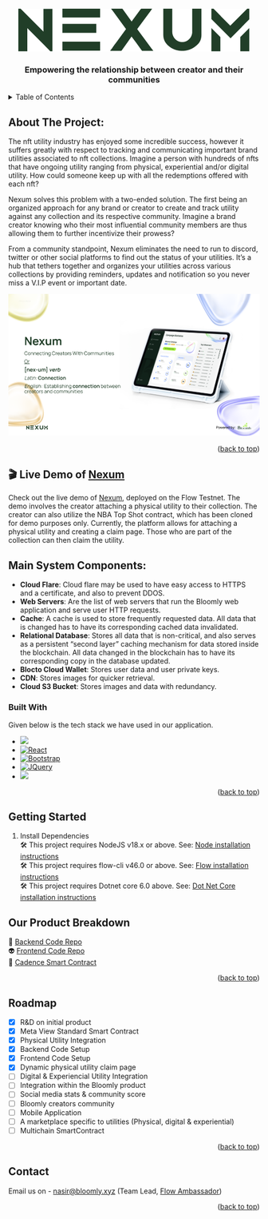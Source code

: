 
<!-- PROJECT LOGO -->
<br />
<div align="center">
  <a href="https://github.com/othneildrew/Best-README-Template">
    <img src="https://github.com/Bloomly-xyz/campaign-manager/blob/main/Images/nexum%20logo.png" alt="Logo" >
  </a>

  <h3 align="center">Empowering the relationship between creator and their communities</h3>

   
</div>


<a name="readme-top"></a>
<!-- TABLE OF CONTENTS -->
<details>
  <summary>Table of Contents</summary>
  <ol>
    <li>
      <a href="#about-the-project">About The Project</a>
      <ul>
        <li><a href="#main-system-components">Main System Components</a></li>
        <li><a href="#built-with">Built With</a></li>
      </ul>
    </li>
    <li>
      <a href="#getting-started">Getting Started</a>
      <ul>
        <li><a href="#prerequisites">Prerequisites</a></li>
        <li><a href="#installation">Installation</a></li>
      </ul>
    </li> 
    <li><a href="#roadmap">Roadmap</a></li>
    <li><a href="#contact">Contact</a></li> 
  </ol>
</details>



<!-- ABOUT THE PROJECT -->
## About The Project:  
<p>The nft utility industry has enjoyed some incredible success, however it suffers greatly with respect to tracking and communicating important brand utilities associated to nft collections. Imagine a person with hundreds of nfts that have ongoing utility ranging from physical, experiential and/or digital utility. How could someone keep up with all the redemptions offered with each nft?

Nexum solves this problem with a  two-ended solution. The first being an organized approach for any brand or creator to create and track utility against any collection and its respective community. Imagine a brand creator knowing who their most influential community members are thus allowing them to further incentivize their prowess? 

From a community standpoint, Nexum eliminates the need to run to discord, twitter or other social platforms to find out the status of your utilities. It’s a hub that  tethers together and organizes your utilities across various collections by providing reminders, updates and notification so you never miss a V.I.P event or important date. </p>
 
<img src="https://github.com/Bloomly-xyz/campaign-manager/blob/main/Images/Bloomly%20-%20Hackathon.png" style="max-width: 100%;" /> 
 
<p align="right">(<a href="#readme-top">back to top</a>)</p>

## 🎬 Live Demo of [Nexum][Nexum-url]
Check out the live demo of [Nexum][Nexum-url], deployed on the Flow Testnet. The demo involves the creator attaching a physical utility to their collection. The creator can also utilize the NBA Top Shot contract, which has been cloned for demo purposes only. Currently, the platform allows for attaching a physical utility and creating a claim page. Those who are part of the collection can then claim the utility.

 
## Main System Components:
* **Cloud Flare**: Cloud flare may be used to have easy access to HTTPS and a certificate, and also to prevent DDOS.
* **Web Servers**: Are the list of web servers that run the Bloomly web application and serve user HTTP requests.
* **Cache**: A cache is used to store frequently requested data. All data that is changed has to have its corresponding cached data invalidated.
* **Relational Database**: Stores all data that is non-critical, and also serves as a persistent “second layer” caching mechanism for data stored inside the blockchain.  All data changed in the blockchain has to have its corresponding copy in the database updated.
* **Blocto Cloud Wallet**: Stores user data and user private keys. 
* **CDN**: Stores images for quicker retrieval. 
* **Cloud S3 Bucket**: Stores images and data with redundancy. 

### Built With
Given below is the tech stack we have used in our application. 

* <a href="https://dotnetcore.org/"><image src="https://github.com/Bloomly-xyz/campaign-manager/blob/backend/Images/DotNet.png" width="5%"/></a>
* [![React][React.js]][React-url]
* [![Bootstrap][Bootstrap.com]][Bootstrap-url]
* [![JQuery][JQuery.com]][JQuery-url]
* <a href="https://flow.com"><image src="https://github.com/Bloomly-xyz/campaign-manager/blob/main/Images/Flow.com_wordmark_BlackText.png" width="12%"/></a> 

<p align="right">(<a href="#readme-top">back to top</a>)</p>
 

<!-- GETTING STARTED -->
## Getting Started

1. Install Dependencies <br/>
🛠 This project requires NodeJS v18.x or above. See: [Node installation instructions][Node-url] <br/>
🛠 This project requires flow-cli v46.0 or above. See: [Flow installation instructions][FlowCLI-url] <br/>
🛠 This project requires Dotnet core 6.0 above. See: [Dot Net Core installation instructions][DotNetCore-Version_url] <br/>


## Our Product Breakdown <br/>
  🥷 [Backend Code Repo][Backend-Code Repo] <br/>
  👽 [Frontend Code Repo][Frontend-Code-Repo]<br/>
  🤖 [Cadence Smart Contract][Cadence-Smart-Contract]<br/>
  
<p align="right">(<a href="#readme-top">back to top</a>)</p>

 

<!-- ROADMAP -->
## Roadmap

- [x] R&D on initial product 
- [x] Meta View Standard Smart Contract 
- [x] Physical Utility Integration 
- [x] Backend Code Setup
- [x] Frontend Code Setup
- [x] Dynamic physical utility claim page 
- [ ] Digital & Experiencial Utility Integration 
- [ ] Integration within the Bloomly product
- [ ] Social media stats & community score
- [ ] Bloomly creators community
- [ ] Mobile Application
- [ ] A marketplace specific to utilities (Physical, digital & experiential)
- [ ] Multichain SmartContract 
 
<p align="right">(<a href="#readme-top">back to top</a>)</p>

 
<!-- CONTACT -->
## Contact

Email us on -  nasir@bloomly.xyz (Team Lead, [Flow Ambassador][Flow-Ambassador])

 
<p align="right">(<a href="#readme-top">back to top</a>)</p>


<!-- MARKDOWN LINKS & IMAGES --> 
[product-screenshot]: images/screenshot.png

[Dotnet]: https://github.com/Bloomly-xyz/campaign-manager/blob/backend/Images/DotNet.png?style=for-the-badge&logo=react&logoColor=61DAFB
[Dotnet-url]: https://dotnetcore.org/
[React.js]: https://img.shields.io/badge/React-20232A?style=for-the-badge&logo=react&logoColor=61DAFB
[React-url]: https://reactjs.org/
[DotNetCore_image]: https://github.com/simple-icons/simple-icons/blob/develop/icons/dotnet.svg
[DotNetCore-url]: https://dotnetcore.org/
[Bootstrap.com]: https://img.shields.io/badge/Bootstrap-563D7C?style=for-the-badge&logo=bootstrap&logoColor=white
[Bootstrap-url]: https://getbootstrap.com
[JQuery.com]: https://img.shields.io/badge/jQuery-0769AD?style=for-the-badge&logo=jquery&logoColor=white
[JQuery-url]: https://jquery.com 
[FlowCLI-url]: https://developers.flow.com/tools/flow-cli
[DotNetCore-Version_url]: https://learn.microsoft.com/en-us/dotnet/core/install/windows?tabs=net70
[Node-url]: https://nodejs.org/en/download/
[Flow-Ambassador]: https://flowambassadors.notion.site/Meet-Flow-Ambassadors-964a10f130394128b7e767ecd4d4e733
[Nexum-url]: https://nexum.bloomly.xyz/login
[Backend-Code Repo]: https://github.com/Bloomly-xyz/campaign-manager/tree/main/backend
[Frontend-Code-Repo]: https://github.com/Bloomly-xyz/campaign-manager/tree/main/frontend
[Cadence-Smart-Contract]: https://github.com/Bloomly-xyz/campaign-manager/tree/main/contract
